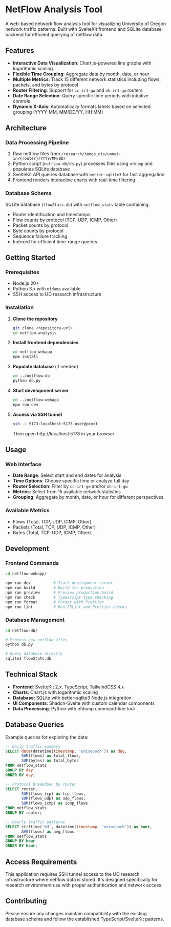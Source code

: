 # NetFlow Analysis Tool

A web-based network flow analysis tool for visualizing University of Oregon network traffic patterns. Built with SvelteKit frontend and SQLite database backend for efficient querying of netflow data.

## Features

- **Interactive Data Visualization**: Chart.js-powered line graphs with logarithmic scaling
- **Flexible Time Grouping**: Aggregate data by month, date, or hour
- **Multiple Metrics**: Track 15 different network statistics including flows, packets, and bytes by protocol
- **Router Filtering**: Support for `cc-ir1-gw` and `oh-ir1-gw` routers
- **Date Range Selection**: Query specific time periods with intuitive controls
- **Dynamic X-Axis**: Automatically formats labels based on selected grouping (YYYY-MM, MM/DD/YY, HH:MM)

## Architecture

### Data Processing Pipeline

1. Raw netflow files from `/research/tango_cis/uonet-in/{router}/YYYY/MM/DD/`
2. Python script (`netflow-db/db.py`) processes files using `nfdump` and populates SQLite database
3. SvelteKit API queries database with `better-sqlite3` for fast aggregation
4. Frontend renders interactive charts with real-time filtering

### Database Schema

SQLite database (`flowStats.db`) with `netflow_stats` table containing:

- Router identification and timestamps
- Flow counts by protocol (TCP, UDP, ICMP, Other)
- Packet counts by protocol
- Byte counts by protocol
- Sequence failure tracking
- Indexed for efficient time-range queries

## Getting Started

### Prerequisites

- Node.js 20+
- Python 3.x with `nfdump` available
- SSH access to UO research infrastructure

### Installation

1. **Clone the repository**

   ```bash
   git clone <repository-url>
   cd netflow-analysis
   ```

2. **Install frontend dependencies**

   ```bash
   cd netflow-webapp
   npm install
   ```

3. **Populate database** (if needed)

   ```bash
   cd ../netflow-db
   python db.py
   ```

4. **Start development server**

   ```bash
   cd ../netflow-webapp
   npm run dev
   ```

5. **Access via SSH tunnel**
   ```bash
   ssh -L 5173:localhost:5173 user@pinot
   ```
   Then open http://localhost:5173 in your browser

## Usage

### Web Interface

- **Date Range**: Select start and end dates for analysis
- **Time Options**: Choose specific time or analyze full day
- **Router Selection**: Filter by `cc-ir1-gw` and/or `oh-ir1-gw`
- **Metrics**: Select from 15 available network statistics
- **Grouping**: Aggregate by month, date, or hour for different perspectives

### Available Metrics

- Flows (Total, TCP, UDP, ICMP, Other)
- Packets (Total, TCP, UDP, ICMP, Other)
- Bytes (Total, TCP, UDP, ICMP, Other)

## Development

### Frontend Commands

```bash
cd netflow-webapp/

npm run dev          # Start development server
npm run build        # Build for production
npm run preview      # Preview production build
npm run check        # TypeScript type checking
npm run format       # Format with Prettier
npm run lint         # Run ESLint and Prettier checks
```

### Database Management

```bash
cd netflow-db/

# Process new netflow files
python db.py

# Query database directly
sqlite3 flowStats.db
```

## Technical Stack

- **Frontend**: SvelteKit 2.x, TypeScript, TailwindCSS 4.x
- **Charts**: Chart.js with logarithmic scaling
- **Database**: SQLite with better-sqlite3 Node.js integration
- **UI Components**: Shadcn-Svelte with custom calendar components
- **Data Processing**: Python with nfdump command-line tool

## Database Queries

Example queries for exploring the data:

```sql
-- Daily traffic summary
SELECT date(datetime(timestamp, 'unixepoch')) as day,
       SUM(flows) as total_flows,
       SUM(bytes) as total_bytes
FROM netflow_stats
GROUP BY day
ORDER BY day;

-- Protocol breakdown by router
SELECT router,
       SUM(flows_tcp) as tcp_flows,
       SUM(flows_udp) as udp_flows,
       SUM(flows_icmp) as icmp_flows
FROM netflow_stats
GROUP BY router;

-- Hourly traffic patterns
SELECT strftime('%H', datetime(timestamp, 'unixepoch')) as hour,
       AVG(flows) as avg_flows
FROM netflow_stats
GROUP BY hour
ORDER BY hour;
```

## Access Requirements

This application requires SSH tunnel access to the UO research infrastructure where netflow data is stored. It's designed specifically for research environment use with proper authentication and network access.

## Contributing

Please ensure any changes maintain compatibility with the existing database schema and follow the established TypeScript/SvelteKit patterns.
